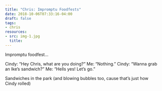 ```yaml
---
title: "Chris: Impromptu Foodfests"
date: 2018-10-06T07:33:16-04:00
draft: false
tags:
- chris
resources:
- src: img-1.jpg
  title:
---
```


Impromptu foodfest...

Cindy: “Hey Chris, what are you doing?”
Me: “Nothing.”
Cindy: “Wanna grab an Ike’s sandwich?”
Me: “Hells yes! Let’s go.”

Sandwiches in the park (and blowing bubbles too, cause that’s just how Cindy rolled)
